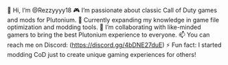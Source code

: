 👋 Hi, I’m @Rezzyyyy18
🎮 I’m passionate about classic Call of Duty games and mods for Plutonium.
🌱 Currently expanding my knowledge in game file optimization and modding tools.
💞️ I’m collaborating with like-minded gamers to bring the best Plutonium experience to everyone.
📫 You can reach me on Discord: (https://discord.gg/4bDNE27duE)
⚡ Fun fact: I started modding CoD just to create unique gaming experiences for others!
